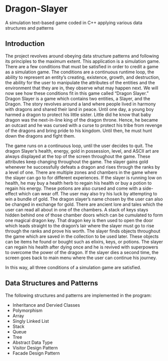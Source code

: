 # Dragon-Slayer
A simulation text-based game coded in C++ applying various data structures and patterns

## Introduction
The project revolves around obeying data structure patterns and following its principles to the 
maximum extent. This application is a simulation game. There are a few conditions that must 
be satisfied in order to credit a game as a simulation game. The conditions are a continuous 
runtime loop, the ability to represent an entity’s creating, existence, growth, and destruction, 
the ability for the user to manipulate the attributes of the entities and the environment that they 
are in, they observe what may happen next. We will now see how these conditions fit in this 
game called “Dragon Slayer.” Dragon Slayer is a game which contains two entities, a Slayer, 
and the Dragon. The story revolves around a land where people lived in harmony with dragons 
and shared their land in peace. Until one day, a young boy harmed a dragon to protect his 
little sister. Little did he know that baby dragon was the next-in-line king of the dragon throne. 
Hence, he became an outcast and he was cursed with a curse to protect his tribe from revenge 
of the dragons and bring pride to his kingdom. Until then, he must hunt down the dragons and 
fight them.

The game runs on a continuous loop, until the user decides to quit. The dragon Slayer’s health, 
energy, gold in possession, level, and ASCII art are always displayed at the top of the screen 
throughout the game. These attributes keep changing throughout the game. The slayer gains 
gold whenever he successfully defeats a dragon and rises through the ranks by a level of one. 
There are multiple zones and chambers in the game where the slayer can go to for different 
experiences. If the slayer is running low on health, he may buy a health herb to regain his 
health or buy a potion to regain his energy. These potions are also cursed and come with a 
side-effect which can wear off. The user may also try his luck by attempting to win a bundle of 
gold. The dragon slayer’s name chosen by the user can also be changed in exchange for gold. 
There are ancient lore and tales which the user can read all about in one of the chambers. A 
stack of keys stays hidden behind one of those chamber doors which can be cumulated to 
form one magical dragon key. That dragon key is then used to open the door which leads 
straight to the dragon’s lair where the slayer must go to rise through the ranks and prove his 
worth. The slayer finds objects throughout the game which are saved in the collection to be 
used later. These objects can be items he found or bought such as elixirs, keys, or potions.
The slayer can regain his health after dying once and he is revived with superpowers to 
overcome the power of the dragon. If the slayer dies a second time, the screen goes back to 
main menu where the user can continue his journey. 

In this way, all three conditions of a simulation game are satisfied.

## Data Structures and Patterns
The following structures and patterns are implemented in the program:
- Inheritance and Dervied Classes
- Polymorphism
- Array
- Singly Linked List
- Stack 
- Queue
- Tree
- Abstract Data Type
- Visitor Design Pattern
- Facade Design Pattern


